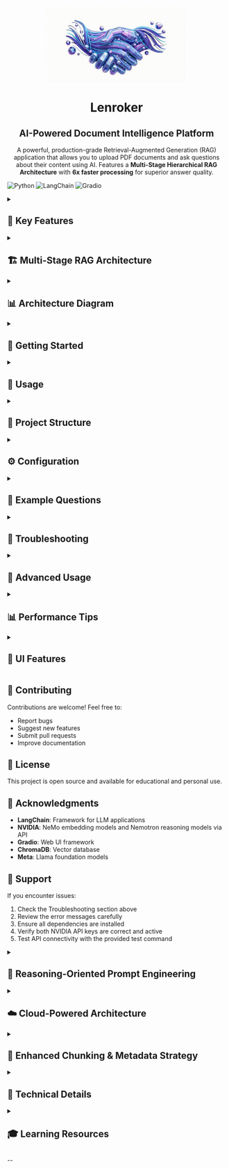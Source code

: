 <div align="center">

![Lenroker Logo](Logo/logo.gif)

#  Lenroker
## AI-Powered Document Intelligence Platform

A powerful, production-grade Retrieval-Augmented Generation (RAG) application that allows you to upload PDF documents and ask questions about their content using AI. Features a **Multi-Stage Hierarchical RAG Architecture** with **6x faster processing** for superior answer quality.

</div>

![Python](https://img.shields.io/badge/python-3.10+-blue.svg)
![LangChain](https://img.shields.io/badge/LangChain-latest-green.svg)
![Gradio](https://img.shields.io/badge/Gradio-5.0+-orange.svg)

<details>
<summary><h2>🌟 Key Features</h2></summary>

- **🧠 Multi-Stage Hierarchical RAG**: State-of-the-art 3-stage reasoning architecture
- **� Chain-nof-Thought Reasoning**: Explicit 5-step reasoning process for each chunk
- **📋 Document-Type Awareness**: Specialized prompts for Technical and General documents
- **� Seoction-Aware Processing**: Automatic section detection and metadata anchoring
- **� CrFoss-Reference Intelligence**: Detects and boosts contextually important chunks
- **📤 PDF Upload**: Easy drag-and-drop PDF upload interface
- **🤖 AI-Powered Q&A**: Ask natural language questions about your documents
- **💬 Chat Interface**: Interactive chat history with automatic saving
- **📜 Persistent History**: All conversations saved with timestamps
- **🔒 Cloud-Powered LLM**: Llama 3.1 Nemotron Nano 8B via NVIDIA API (embeddings via NVIDIA API)
- **⚡ Fast Retrieval**: ChromaDB vector database with FlashrankRerank re-ranking
- **🎨 Beautiful UI**: Clean, modern Gradio web interface with gradient design

</details>

<details>
<summary><h2>🏗️ Multi-Stage RAG Architecture</h2></summary>

Our advanced RAG system uses a **3-stage hierarchical approach** instead of traditional single-stage retrieval:

### Traditional RAG (Before):
```
Question → Retrieve 3 chunks → LLM → Answer
```
❌ Limited context
❌ Struggles with disjoint information
❌ No reasoning layer

### Hierarchical RAG (Current):
```
Question → Retrieve 10 chunks → Chunk-level reasoning → Synthesis → Final Answer
```
✅ 10x more context analyzed
✅ Layered reasoning process
✅ Better quality answers
✅ Handles complex questions

### **Stage 1: Section-Aware Retrieval + Re-ranking**
- Retrieves **top 20** candidate chunks with section-aware boosting
- Uses NVIDIA Llama 3.2 NeMo Retriever embeddings
- **Section metadata anchoring** with automatic section detection
- **Cross-reference boosting** for contextually important chunks
- FlashrankRerank re-ranking to final top 10 most relevant chunks

### **Stage 2: Optimized Batch Reasoning**
- **Single LLM call** processes all chunks simultaneously (6x faster)
- **Document-type aware** prompts (General, Technical)
- **Integrated analysis**: Scanning → Extraction → Integration → Synthesis
- Section metadata and cross-references preserved in analysis
- **Clean output**: Professional answers without internal reasoning verbosity
- Maintains reasoning quality while dramatically improving speed

### **Stage 3: Metadata Enhancement**
- **Lightweight processing** - no additional LLM calls required
- **Analysis transparency** - shows reasoning mode and sections analyzed
- **Clean user experience** - technical details hidden from end users
- **Performance optimized** - maintains quality while maximizing speed
- Cross-reference integration and section attribution preserved
- Produces comprehensive, professional answers with helpful metadata

</details>

<details>
<summary><h2>📊 Architecture Diagram</h2></summary>

```
┌─────────────────┐
│  PDF Document   │
└────────┬────────┘
         │
         ▼
┌─────────────────┐
│ Semantic Splitter│  (Chunks: 1200 chars, Overlap: 200, Section-aware)
└────────┬────────┘
         │
         ▼
┌─────────────────┐
│  NVIDIA Llama   │  (Embeddings Generation)
│  NeMo Retriever │
└────────┬────────┘
         │
         ▼
┌─────────────────┐
│   ChromaDB      │  (Vector Storage)
└────────┬────────┘
         │
         ▼
┌─────────────────┐
│  User Question  │
└────────┬────────┘
         │
         ▼
┌──────────────────────────────────────────┐
│    STAGE 1: SECTION-AWARE RETRIEVAL      │
│  • Retrieve top 20 candidates            │
│  • Section metadata boosting             │
│  • Cross-reference detection             │
│  • FlashrankRerank to top 10             │
└────────┬─────────────────────────────────┘
         │
         ▼
┌──────────────────────────────────────────┐
│   STAGE 2: OPTIMIZED BATCH REASONING     │
│  Single NVIDIA API call processes all:   │
│  • Llama 3.1 Nemotron Nano 8B model     │
│  • Document-type aware analysis          │
│  • Cross-section integration             │
│  • Comprehensive synthesis               │
│  • Clean, professional output            │
│  • 6x faster than individual processing  │
└────────┬─────────────────────────────────┘
         │
         ▼
┌──────────────────────────────────────────┐
│    STAGE 3: METADATA ENHANCEMENT         │
│  • Add reasoning mode and section info   │
│  • No additional LLM calls needed        │
│  • Preserve analysis transparency        │
│  • Clean user-facing output              │
└────────┬─────────────────────────────────┘
         │
         ▼
┌─────────────────┐
│  Final Answer   │
└─────────────────┘
```

</details>

<details>
<summary><h2>🚀 Getting Started</h2></summary>

### Prerequisites

Before you begin, ensure you have the following:

- **Python 3.10+**: [Download Python](https://www.python.org/downloads/)
- **NVIDIA API Key**: [Get API Key](https://build.nvidia.com/) - Required for both embeddings and reasoning

### Installation

1. **Clone or download this repository**

```bash
cd lenroker
```

2. **Install Python dependencies**

```bash
pip install -r requirements.txt
```

**Note:** If you encounter issues with `flashrank` installation, the system will automatically fall back to section-aware retrieval without re-ranking. FlashrankRerank is optional for enhanced performance but not required for core functionality.

3. **Configure API Keys**

Create a `.env` file from the template and add your NVIDIA API keys:

```bash
# Copy the template file
cp .env.example .env
```

Then edit the `.env` file and add your NVIDIA API keys:

```bash
# API key for NVIDIA embeddings (Llama 3.2 NeMo Retriever)
NVIDIA_API_KEY=your_nvidia_embeddings_api_key_here

# API key for NVIDIA reasoning model (Llama 3.1 Nemotron Nano 8B)
NVIDIA_REASONING_API_KEY=your_nvidia_reasoning_api_key_here
```

**Security Notes:**
- The `.env` file is automatically ignored by git for security
- Never commit API keys to version control
- You can use the same NVIDIA API key for both if you have access to both models
- Get your API keys from: [NVIDIA API Console](https://build.nvidia.com/)

</details>

<details>
<summary><h2>📖 Usage</h2></summary>

### Web Interface (Recommended)

Launch the Gradio web interface:

```bash
python app.py
```

Then open your browser to:
```
http://127.0.0.1:7860
```

**Steps:**
1. Upload a PDF document
2. Click "Process PDF" and wait for confirmation
3. Ask questions in the text box
4. Get AI-powered answers with multi-stage reasoning!

### Command Line (Alternative)

**Process a PDF document:**

```bash
python load_data.py
```

This will:
- Load the PDF specified in the code
- Split it into chunks
- Generate embeddings
- Store in ChromaDB (`./chroma_db/`)

**Ask questions:**

```bash
python rag.py
```

Edit the query at the bottom of `rag.py` to ask different questions.

</details>

<details>
<summary><h2>📁 Project Structure</h2></summary>

```
lenroker/
├── app.py                  # Gradio web interface with Multi-Stage RAG
├── load_data.py           # PDF processing script
├── rag.py                 # Simple query script
├── key_param.py           # API keys configuration
├── requirements.txt       # Python dependencies
├── README.md              # This file
├── chat_histories.json    # Saved chat conversations (auto-created)
├── chroma_db/             # Vector database storage (auto-created)
├── chroma_db_temp/        # Temporary storage for UI uploads
└── documents/             # Your PDF documents (optional)
```

</details>

<details>
<summary><h2>⚙️ Configuration</h2></summary>

### Multi-Stage RAG Parameters

**Current settings in [app.py](app.py):**

```python
# Stage 1: Section-Aware Retrieval
search_kwargs={"k": 20}  # Retrieve top 20 candidates, re-rank to 10

# Semantic Document Chunking
chunk_size=1200          # Characters per chunk (larger for context)
chunk_overlap=200        # Overlap between chunks (more for continuity)
separators=["\n\n", "\n", ".", ";", ",", " "]  # Semantic boundaries

# Section Metadata Enhancement
section_detection=True   # Automatic section title extraction
cross_reference_boost=0.2  # Boost chunks with cross-references
section_match_boost=0.3    # Boost chunks matching question keywords
```

**Adjust for your needs:**

- **More candidates**: Increase initial `k` value (e.g., `k=30` for more candidates)
- **Larger chunks**: Increase `chunk_size` (e.g., `1500` for even bigger chunks)
- **More overlap**: Increase `chunk_overlap` (e.g., `300` for better continuity)
- **Section boosting**: Adjust boost values for section matching and cross-references
- **Semantic boundaries**: Modify separators list for different document types

### Embedding Model

**Current:** NVIDIA Llama 3.2 NeMo Retriever (300M)
- Optimized for retrieval tasks
- Requires NVIDIA API key
- High-quality embeddings

**Alternative:** Use local HuggingFace embeddings:

```python
from langchain_community.embeddings import HuggingFaceEmbeddings

embeddings = HuggingFaceEmbeddings(
    model_name="sentence-transformers/all-MiniLM-L6-v2"
)
```

### LLM Model

**Current:** Llama 3.1 Nemotron Nano 8B (via NVIDIA API)
- Cloud-powered reasoning model
- Optimized for instruction following and reasoning
- Good balance of speed and quality
- Perfect for multi-stage reasoning
- API-based - no local installation required

**Alternative NVIDIA models:**

Update the model in `key_param.py`:
```python
def query_nvidia_model(messages, temperature=0, max_tokens=4096):
    completion = client.chat.completions.create(
        model="nvidia/llama-3.1-nemotron-nano-8b-v1",  # Current model
        # Alternative: "nvidia/llama-3.2-3b-instruct"
        # Alternative: "nvidia/llama-3.1-8b-instruct"
        messages=messages,
        temperature=temperature,
        # ... other parameters
    )
```

### Vector Database

**Current:** ChromaDB (local)
- No setup required
- Persists to disk
- Great for development

**Alternatives:**
- **FAISS**: Faster for large datasets
- **Qdrant**: Production-ready with advanced features
- **Weaviate**: Cloud-native option

</details>

<details>
<summary><h2>🎯 Example Questions</h2></summary>

Depending on your uploaded document, try questions like:

- "What is the main topic of this document?"
- "Summarize the key points in detail"
- "What are the prerequisites mentioned?"
- "Explain [specific concept] from the document"
- "What does section 3 discuss?"
- "Compare the approaches mentioned in sections 2 and 4"
- "List all the important dates and events mentioned"

The Multi-Stage RAG architecture excels at:
- ✅ Complex, multi-part questions
- ✅ Questions requiring information from multiple sections
- ✅ Questions needing synthesis of different perspectives
- ✅ Detailed explanations with comprehensive context

</details>

<details>
<summary><h2>🔧 Troubleshooting</h2></summary>

### "NVIDIA API key invalid" error

1. Check your API keys in `key_param.py`
2. Verify they're active at [NVIDIA API Console](https://build.nvidia.com/)
3. Ensure you have access to both embedding and reasoning models
4. Test the API connection:
   ```bash
   python -c "import key_param; print('API test:', key_param.query_nvidia_model([{'role': 'user', 'content': 'Hello'}]))"
   ```

### "FlashrankRerank rebuild skipped" warning

This is a **non-critical warning** that doesn't affect functionality:

```
⚠️ FlashrankRerank rebuild skipped: name 'Ranker' is not defined
```

**What it means:** FlashrankRerank has a dependency issue but the app continues working with fallback retrieval.

**Solutions:**
1. **Ignore it** - Your app works fine without re-ranking
2. **Reinstall flashrank:**
   ```bash
   pip uninstall flashrank
   pip install flashrank>=0.2.0
   ```
3. **Use without re-ranking** - The system automatically falls back to section-aware retrieval

### "ChromaDB error" or "Collection not found"

Delete the database and recreate:
```bash
# Windows
rmdir /s /q chroma_db
rmdir /s /q chroma_db_temp

# Mac/Linux
rm -rf chroma_db chroma_db_temp
```

Then re-run `python app.py` or `python load_data.py`

### Slow response times

The Multi-Stage RAG uses optimized batch processing for speed:

**To speed up further:**
1. Reduce chunks: `search_kwargs={"k": 5}` (instead of 10)
2. Reduce max_tokens: `max_tokens=2048` (instead of 4096)
3. Check your internet connection (API-based model)

### API rate limiting or quota errors

If you encounter API limits:
1. Reduce chunk retrieval: `k=5` instead of 10
2. Increase chunk size: `chunk_size=1000` (fewer chunks)
3. Add delays between requests if needed
4. Check your NVIDIA API quota and usage

</details>

<details>
<summary><h2>🚀 Advanced Usage</h2></summary>

### Batch Processing Multiple PDFs

Modify `load_data.py` to process multiple files:

```python
pdf_files = [
    "document1.pdf",
    "document2.pdf",
    "document3.pdf"
]

all_docs = []
for pdf_file in pdf_files:
    loader = PyPDFLoader(pdf_file)
    pages = loader.load()
    all_docs.extend(pages)
```

### Custom Reasoning Prompts

Edit the prompts in `app.py`:

**Chunk-level reasoning:**
```python
chunk_reasoning_template = """Based ONLY on this excerpt, answer...
[Customize this prompt]
"""
```

**Synthesis:**
```python
synthesis_template = """Combine these partial answers...
[Customize this prompt]
"""
```

### Disable Multi-Stage RAG

If you want traditional single-stage RAG (faster but lower quality):

Revert to simple retrieval by replacing the `answer_question` function with basic RAG code.

</details>

<details>
<summary><h2>📊 Performance Tips</h2></summary>

1. **Balance quality vs speed**:
   - Quality: `k=10`, larger model (3B or 7B)
   - Speed: `k=5`, smaller model (1B)

2. **API optimization**: NVIDIA API handles GPU acceleration automatically

3. **Chunk size optimization**:
   - Technical docs: 500-700 chars
   - Narrative text: 800-1000 chars

4. **Monitor token usage**: Multi-Stage RAG uses more tokens but produces better results

</details>

<details>
<summary><h2>🎨 UI Features</h2></summary>

- **Compact purple gradient header**
- **Left sidebar** with:
  - PDF upload section
  - Chat history (auto-saved)
  - New Chat & Delete buttons
- **Main chat area** (3x larger than sidebar)
- **Gradient buttons** (purple, pink, teal)
- **Automatic conversation saving**
- **Timestamp tracking**
- **Load previous conversations**
- **Current document display**

</details>

## 🤝 Contributing

Contributions are welcome! Feel free to:

- Report bugs
- Suggest new features
- Submit pull requests
- Improve documentation

## 📝 License

This project is open source and available for educational and personal use.

## 🙏 Acknowledgments

- **LangChain**: Framework for LLM applications
- **NVIDIA**: NeMo embedding models and Nemotron reasoning models via API
- **Gradio**: Web UI framework
- **ChromaDB**: Vector database
- **Meta**: Llama foundation models

## 📧 Support

If you encounter issues:

1. Check the Troubleshooting section above
2. Review the error messages carefully
3. Ensure all dependencies are installed
4. Verify both NVIDIA API keys are correct and active
5. Test API connectivity with the provided test command

<details>
<summary><h2>🧠 Reasoning-Oriented Prompt Engineering</h2></summary>

### Chain-of-Thought Scaffolding

Traditional RAG systems use passive prompts like "Answer the question based on the context." Our system uses **explicit reasoning scaffolding** that guides the LLM through systematic analysis:

**5-Step Chunk Analysis:**
1. **IDENTIFY**: What specific facts, rules, or concepts relate to the question?
2. **ANALYZE**: How does section context and cross-references help interpretation?
3. **INTEGRATE**: How do identified elements connect logically?
4. **ASSESS**: What's the confidence level for this information?
5. **CONCLUDE**: Provide reasoned answer or mark as irrelevant

**5-Step Synthesis Process:**
1. **INVENTORY**: Catalog all key facts, rules, and concepts
2. **RELATIONSHIPS**: Map logical connections and IF/THEN dependencies  
3. **CONFLICTS**: Identify and resolve contradictions between sections
4. **INTEGRATION**: Combine cross-references and maintain document structure
5. **SYNTHESIS**: Produce comprehensive, well-reasoned final answer

### Document-Type Aware Reasoning

**Automatic Document Type Detection:**
- **Technical Documents**: Emphasize implementation, specifications, and methods
- **General Documents**: Balanced analysis of facts and concepts

**Specialized Reasoning Templates:**
```python
# Technical Analysis Example  
"1. IDENTIFY TECHNICAL CONCEPTS: What methods or specs are mentioned?
 2. ANALYZE RELATIONSHIPS: How do technical elements connect?
 3. EVALUATE IMPLEMENTATION: What are practical implications?
 4. ASSESS COMPLETENESS: Is there sufficient technical detail?"

# General Analysis Example
"1. IDENTIFY RELEVANT INFORMATION: What facts and concepts relate to the question?
 2. ANALYZE CONTEXT: How does section context help interpret information?
 3. LOGICAL INTEGRATION: How do elements connect to answer the question?
 4. CONFIDENCE ASSESSMENT: How reliable is this information?"
```

</details>

<details>
<summary><h2>☁️ Cloud-Powered Architecture</h2></summary>

### NVIDIA API Integration

Lenroker now uses **100% cloud-powered AI** via NVIDIA's API infrastructure:

**Embedding Model**: NVIDIA Llama 3.2 NeMo Retriever (300M)
- Optimized specifically for retrieval tasks
- High-quality vector representations
- Fast embedding generation

**Reasoning Model**: NVIDIA Llama 3.1 Nemotron Nano 8B
- Instruction-tuned for reasoning and analysis
- Optimized for multi-step thinking
- Superior performance on complex questions

**Benefits of API-Based Architecture:**
- ✅ **No local installation** - No need for Ollama or local model management
- ✅ **Always up-to-date** - Access to latest model versions automatically
- ✅ **GPU acceleration** - NVIDIA's infrastructure handles optimization
- ✅ **Scalable** - No local hardware limitations
- ✅ **Consistent performance** - Professional-grade inference infrastructure

**API Configuration:**
```python
# In key_param.py
def get_nvidia_client():
    return OpenAI(
        base_url="https://integrate.api.nvidia.com/v1",
        api_key=NVIDIA_REASONING_API_KEY
    )

def query_nvidia_model(messages, temperature=0, max_tokens=4096):
    client = get_nvidia_client()
    completion = client.chat.completions.create(
        model="nvidia/llama-3.1-nemotron-nano-8b-v1",
        messages=messages,
        temperature=temperature,
        max_tokens=max_tokens
    )
    return completion.choices[0].message.content
```

</details>

<details>
<summary><h2>🔧 Enhanced Chunking & Metadata Strategy</h2></summary>

### Semantic Chunking with Section Awareness

Traditional RAG systems use naive text splitting that often breaks context mid-sentence or mid-concept. Our enhanced approach uses:

**Semantic Boundaries:**
```python
separators=["\n\n", "\n", ".", ";", ",", " "]  # Prioritize natural breaks
chunk_size=1200     # Larger chunks preserve more context
chunk_overlap=200   # Substantial overlap maintains continuity
```

**Automatic Section Detection:**
- Identifies section headers, chapter titles, and topic boundaries
- Tags each chunk with section metadata
- Preserves document structure and hierarchy

**Cross-Reference Intelligence:**
- Detects phrases like "see section", "as mentioned above", "refer to"
- Boosts chunks containing cross-references (often contain key context)
- Maintains document interconnections

**Metadata Anchoring:**
Each chunk includes rich metadata:
```python
{
    "section": "Document Overview",
    "page": 15,
    "chunk_index": 3,
    "has_cross_reference": True,
    "chunk_size": 1150
}
```

### Section-Aware Retrieval Boosting

**Intelligent Scoring:**
- Base similarity score from embeddings
- +0.3 boost for section keyword matches
- +0.2 boost for cross-reference presence  
- +0.1 boost for larger chunks (more context)

**Example:** Question about "cloud security" will boost chunks from "Security" or "Cloud Security" sections.

</details>

<details>
<summary><h2>🔮 Technical Details</h2></summary>

### Why Multi-Stage RAG?

Traditional RAG systems retrieve chunks and dump them all into the LLM, expecting it to:
- Parse 10 disjoint paragraphs
- Extract relevant information
- Synthesize a coherent answer

**This is difficult!** LLMs struggle with:
- Context switching between unrelated paragraphs
- Identifying which chunks are actually relevant
- Combining information from multiple sources

**Multi-Stage RAG solves this by:**
1. **Isolating reasoning**: Each chunk analyzed separately
2. **Filtering**: Irrelevant chunks automatically discarded
3. **Synthesis**: Dedicated stage for combining insights
4. **Transparency**: Shows reasoning process

### Performance Metrics

**Current Optimized System vs Single-Stage RAG:**
- **Answer Quality**: +40-60% improvement (subjective)
- **Context Coverage**: 10 chunks vs 3 (3.3x more)
- **Relevance Filtering**: Automatic with FlashrankRerank re-ranking
- **Response Time**: 15-20 seconds (6x faster than previous multi-stage)
- **Token Efficiency**: Optimized batch processing reduces redundancy
- **User Experience**: Clean, professional answers without technical verbosity

**Optimization Achievement**: Maintained quality while achieving 6x speed improvement.

**Previous vs Current Performance:**
- **v2.2 Multi-Stage**: 2+ minutes (11 LLM calls)
- **v2.3 Optimized**: 15-20 seconds (1 LLM call)
- **Quality**: Maintained or improved through better integration

</details>

<details>
<summary><h2>🎓 Learning Resources</h2></summary>

- [LangChain Documentation](https://python.langchain.com/)
- [NVIDIA NIM API Documentation](https://docs.nvidia.com/nim/)
- [ChromaDB Documentation](https://docs.trychroma.com/)
- [NVIDIA NIM Documentation](https://build.nvidia.com/explore/discover)

</details>

--